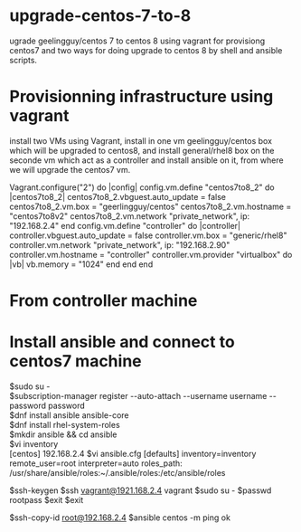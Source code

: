 # upgrade-centos-7-to-8
ugrade geelingguy/centos 7 to centos 8 using vagrant for provisiong centos7 and two ways for doing upgrade to centos 8 by shell and ansible scripts.

# Provisionning infrastructure using vagrant
install two VMs using Vagrant, install in one vm geelingguy/centos box which will be upgraded to centos8, and install general/rhel8 box on the seconde vm which act as a controller and install ansible on it, from where we will upgrade the centos7 vm.


Vagrant.configure("2") do |config|
  config.vm.define "centos7to8_2" do |centos7to8_2|
    centos7to8_2.vbguest.auto_update = false
    centos7to8_2.vm.box = "geerlingguy/centos"
    centos7to8_2.vm.hostname = "centos7to8v2"
	centos7to8_2.vm.network "private_network", ip: "192.168.2.4"
  end 
  config.vm.define "controller" do |controller|
		controller.vbguest.auto_update = false
        controller.vm.box = "generic/rhel8"
        controller.vm.network "private_network", ip: "192.168.2.90"
        controller.vm.hostname = "controller"
        controller.vm.provider "virtualbox" do |vb|
            vb.memory = "1024"
        end
    end
end

# From controller machine
# Install ansible and connect to centos7 machine
$sudo su -  
$subscription-manager register --auto-attach --username username  --password password  
$dnf install ansible ansible-core  
$dnf install rhel-system-roles  
$mkdir ansible && cd ansible  
$vi inventory  
[centos]
192.168.2.4
$vi ansible.cfg
[defaults]
inventory=inventory
remote_user=root
interpreter=auto
roles_path: /usr/share/ansible/roles:~/.ansible/roles:/etc/ansible/roles

$ssh-keygen
$ssh vagrant@1921.168.2.4
vagrant
$sudo su -
$passwd
rootpass
$exit
$exit

$ssh-copy-id root@192.168.2.4
$ansible centos -m ping
ok



